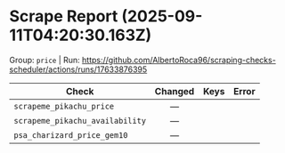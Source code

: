 # Scrape Report (2025-09-11T04:20:30.163Z)

Group: `price`  |  Run: https://github.com/AlbertoRoca96/scraping-checks-scheduler/actions/runs/17633876395

| Check | Changed | Keys | Error |
|---|:---:|:--|:--|
| `scrapeme_pikachu_price` | — |  |  |
| `scrapeme_pikachu_availability` | — |  |  |
| `psa_charizard_price_gem10` | — |  |  |
